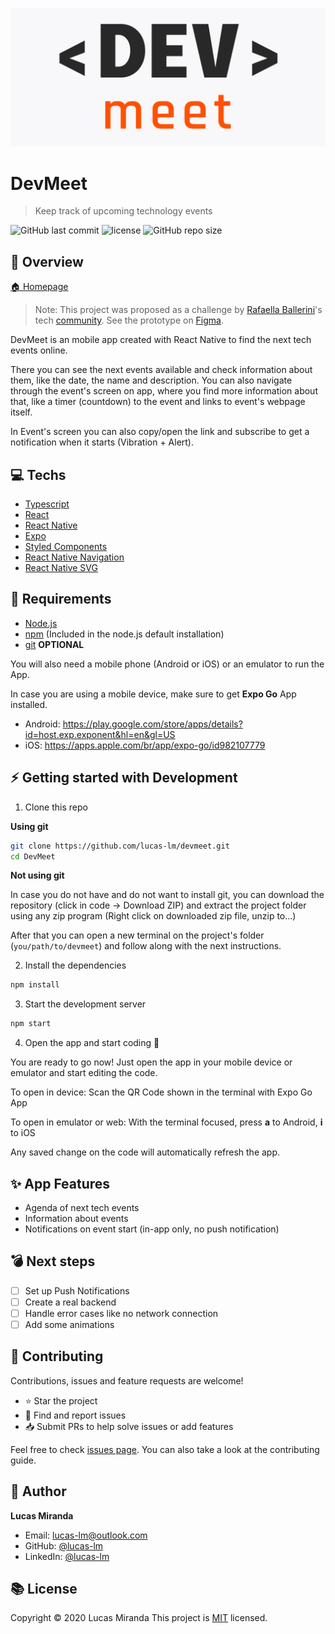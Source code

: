   ![banner](docs/banner.png)

# DevMeet

> Keep track of upcoming technology events

![GitHub last commit](https://img.shields.io/github/last-commit/lucas-lm/DevMeet)
![license](https://img.shields.io/github/license/lucas-lm/DevMeet)
![GitHub repo size](https://img.shields.io/github/repo-size/lucas-lm/DevMeet)

## :telescope: Overview

  [🏠 Homepage](https://github.com/lucas-lm/DevMeet)

  > Note: This project was proposed as a challenge by [Rafaella Ballerini](https://github.com/rafaballerini)'s tech [community](https://discord.gg/ballerini). See the prototype on [Figma](https://www.figma.com/file/UgZj1C1DWJlVftvMLz1Aq9/Dev-Meet?node-id=1%3A476).

  DevMeet is an mobile app created with React Native to find the next tech events online.

  There you can see the next events available and check information about them, like the date, the name and description. You can also navigate through the event's screen on app, where you find more information about that, like a timer (countdown) to the event and links to event's webpage itself.

  In Event's screen you can also copy/open the link and subscribe to get a notification when it starts (Vibration + Alert).


## :computer: Techs

- [Typescript](https://www.typescriptlang.org/)
- [React](https://reactjs.org/)
- [React Native](https://reactnative.dev/)
- [Expo](https://expo.dev/)
- [Styled Components](https://styled-components.com/)
- [React Native Navigation](https://reactnavigation.org/)
- [React Native SVG](https://github.com/kristerkari/react-native-svg-transformer)

## :wrench: Requirements

- [Node.js](https://nodejs.org)
- [npm](https://npmjs.com) (Included in the node.js default installation)
- [git](https://git-scm.com/) **OPTIONAL**

You will also need a mobile phone (Android or iOS) or an emulator to run the App.

In case you are using a mobile device, make sure to get __Expo Go__ App installed.
- Android: https://play.google.com/store/apps/details?id=host.exp.exponent&hl=en&gl=US
- iOS: https://apps.apple.com/br/app/expo-go/id982107779

## :zap: Getting started with Development

1. Clone this repo

**Using git**

```bash
git clone https://github.com/lucas-lm/devmeet.git
cd DevMeet
```

**Not using git**

In case you do not have and do not want to install git, you can download the repository (click in code -> Download ZIP) and extract the project folder using any zip program (Right click on downloaded zip file, unzip to...)

After that you can open a new terminal on the project's folder (`you/path/to/devmeet`) and follow along with the next instructions.

2. Install the dependencies

```bash
npm install
```

3. Start the development server

```bash
npm start
```

4. Open the app and start coding 🎉

You are ready to go now! Just open the app in your mobile device or emulator and start editing the code.

To open in device: Scan the QR Code shown in the terminal with Expo Go App

To open in emulator or web: With the terminal focused, press **a** to Android, **i** to iOS

Any saved change on the code will automatically refresh the app.

## :sparkles: App Features

- Agenda of next tech events
- Information about events
- Notifications on event start (in-app only, no push notification)

## :bomb: Next steps

- [ ] Set up Push Notifications
- [ ] Create a real backend
- [ ] Handle error cases like no network connection
- [ ] Add some animations

## :star2: Contributing

Contributions, issues and feature requests are welcome!

- ⭐️ Star the project
- 🐛 Find and report issues
- 📥 Submit PRs to help solve issues or add features

Feel free to check [issues page](https://github.com/lucas-lm/DevMeet/issues). You can also take a look at the contributing guide.

## :bow: Author

**Lucas Miranda**
* Email: lucas-lm@outlook.com
* GitHub: [@lucas-lm](https://github.com/lucas-lm)
* LinkedIn: [@lucas-lm](https://linkedin.com/in/lucas-lm)

## :books: License

Copyright © 2020 Lucas Miranda
This project is [MIT](license) licensed.
